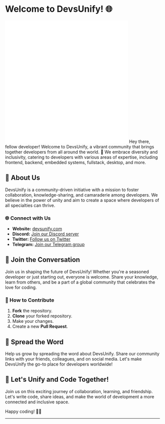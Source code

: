 # Welcome to DevsUnify! 🌐

<img src="styles.svg" width="400" height="400" alt="css-in-readme">
Hey there, fellow developer! Welcome to DevsUnify, a vibrant community that brings together developers from all around the world. 🚀 We embrace diversity and inclusivity, catering to developers with various areas of expertise, including frontend, backend, embedded systems, fullstack, desktop, and more.

## 🌟 About Us

DevsUnify is a community-driven initiative with a mission to foster collaboration, knowledge-sharing, and camaraderie among developers. We believe in the power of unity and aim to create a space where developers of all specialties can thrive.

### 🌐 Connect with Us

- **Website:** [devsunify.com](https://devsunify.com)
- **Discord:** [Join our Discord server](https://discord.gg/nqWCAQ52uu)
- **Twitter:** [Follow us on Twitter](https://twitter.com/UnifyDevs)
- **Telegram:** [Join our Telegram group]()

## 🤝 Join the Conversation

Join us in shaping the future of DevsUnify! Whether you're a seasoned developer or just starting out, everyone is welcome. Share your knowledge, learn from others, and be a part of a global community that celebrates the love for coding.

### 🚀 How to Contribute

1. **Fork** the repository.
2. **Clone** your forked repository.
3. Make your changes.
4. Create a new **Pull Request**.

## 📢 Spread the Word

Help us grow by spreading the word about DevsUnify. Share our community links with your friends, colleagues, and on social media. Let's make DevsUnify the go-to place for developers worldwide!

## 🎉 Let's Unify and Code Together!

Join us on this exciting journey of collaboration, learning, and friendship. Let's write code, share ideas, and make the world of development a more connected and inclusive space.

Happy coding! 🚀✨

---
